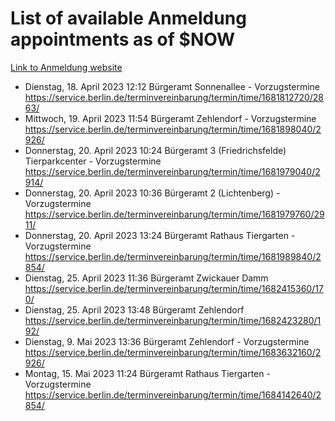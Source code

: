 # List of available Anmeldung appointments as of $NOW
[Link to Anmeldung website](https://service.berlin.de/terminvereinbarung/termin/tag.php?termin=1&anliegen[]=120686&dienstleisterlist=122210,122217,327316,122219,327312,122227,327314,122231,327346,122243,327348,122254,122252,329742,122260,329745,122262,329748,122271,327278,122273,327274,122277,327276,330436,122280,327294,122282,327290,122284,327292,122291,327270,122285,327266,122286,327264,122296,327268,150230,329760,122297,327286,122294,327284,122312,329763,122314,329775,122304,327330,122311,327334,122309,327332,317869,122281,327352,122279,329772,122283,122276,327324,122274,327326,122267,329766,122246,327318,122251,327320,122257,327322,122208,327298,122226,327300&herkunft=http%3A%2F%2Fservice.berlin.de%2Fdienstleistung%2F120686%2F)
- Dienstag, 18. April 2023 12:12 Bürgeramt Sonnenallee - Vorzugstermine https://service.berlin.de/terminvereinbarung/termin/time/1681812720/2863/
- Mittwoch, 19. April 2023 11:54 Bürgeramt Zehlendorf - Vorzugstermine https://service.berlin.de/terminvereinbarung/termin/time/1681898040/2926/
- Donnerstag, 20. April 2023 10:24 Bürgeramt 3 (Friedrichsfelde) Tierparkcenter - Vorzugstermine https://service.berlin.de/terminvereinbarung/termin/time/1681979040/2914/
- Donnerstag, 20. April 2023 10:36 Bürgeramt 2 (Lichtenberg) - Vorzugstermine https://service.berlin.de/terminvereinbarung/termin/time/1681979760/2911/
- Donnerstag, 20. April 2023 13:24 Bürgeramt Rathaus Tiergarten - Vorzugstermine https://service.berlin.de/terminvereinbarung/termin/time/1681989840/2854/
- Dienstag, 25. April 2023 11:36 Bürgeramt Zwickauer Damm https://service.berlin.de/terminvereinbarung/termin/time/1682415360/170/
- Dienstag, 25. April 2023 13:48 Bürgeramt Zehlendorf https://service.berlin.de/terminvereinbarung/termin/time/1682423280/192/
- Dienstag, 9. Mai 2023 13:36 Bürgeramt Zehlendorf - Vorzugstermine https://service.berlin.de/terminvereinbarung/termin/time/1683632160/2926/
- Montag, 15. Mai 2023 11:24 Bürgeramt Rathaus Tiergarten - Vorzugstermine https://service.berlin.de/terminvereinbarung/termin/time/1684142640/2854/

